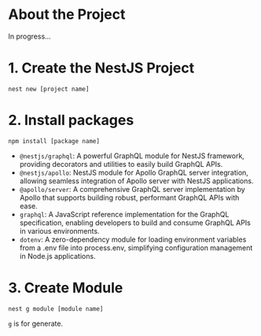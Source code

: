 # About the Project

In progress...

# 1. Create the NestJS Project

```
nest new [project name]
```

# 2. Install packages

```
npm install [package name]
```

- `@nestjs/graphql`: A powerful GraphQL module for NestJS framework, providing
  decorators and utilities to easily build GraphQL APIs.
- `@nestjs/apollo`: NestJS module for Apollo GraphQL server integration,
  allowing seamless integration of Apollo server with NestJS applications.
- `@apollo/server`: A comprehensive GraphQL server implementation by Apollo that
  supports building robust, performant GraphQL APIs with ease.
- `graphql`: A JavaScript reference implementation for the GraphQL
  specification, enabling developers to build and consume GraphQL APIs in
  various environments.
- `dotenv`: A zero-dependency module for loading environment variables from a
  .env file into process.env, simplifying configuration management in Node.js
  applications.

# 3. Create Module

```
nest g module [module name]
```

`g` is for generate.

